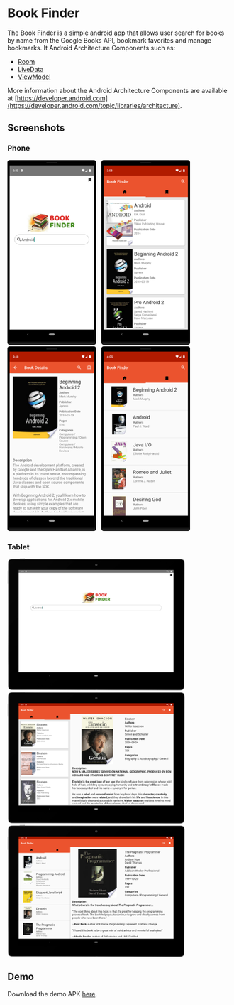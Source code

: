 # Book Finder

The Book Finder is a simple android app that allows user search for books by name from the Google 
Books API, bookmark favorites and manage bookmarks. It Android Architecture Components such as: 

* [Room](https://developer.android.com/topic/libraries/architecture/room)
* [LiveData](https://developer.android.com/topic/libraries/architecture/livedata)
* [ViewModel](https://developer.android.com/topic/libraries/architecture/viewmodel)

More information about the Android Architecture Components are available at [https://developer.android.com](https://developer.android.com/topic/libraries/architecture).

## Screenshots

### Phone
<img src="screenshot_1.png" width="200px" /> &nbsp; <img src="screenshot_2.png" width="200px" /> 
&nbsp; <img src="screenshot_3.png" width="200px" /> &nbsp; <img src="screenshot_4.png" width="200px" />

### Tablet
<img src="screenshot_5.png" width="400px" /> &nbsp; <img src="screenshot_6.png" width="400px" /> 
&nbsp; <img src="screenshot_7.png" width="400px" />


## Demo

Download the demo APK [here](book_finder.apk).